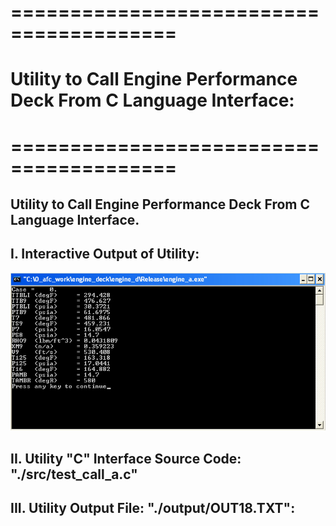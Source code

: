 # ========================================
# Utility to Call Engine Performance Deck From C Language Interface:
# ========================================

## Utility to Call Engine Performance Deck From C Language Interface.

##
## I. Interactive Output of Utility:
![](./images/image_01.png)

##
## II. Utility "C" Interface Source Code: "./src/test_call_a.c"

##
## III. Utility Output File: "./output/OUT18.TXT":

